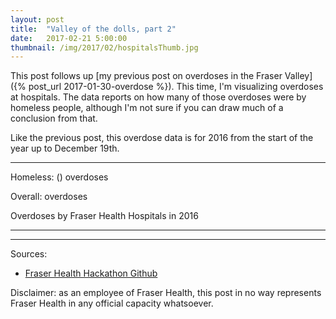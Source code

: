 ```yaml
---
layout: post
title:  "Valley of the dolls, part 2"
date:   2017-02-21 5:00:00
thumbnail: /img/2017/02/hospitalsThumb.jpg
---
```


This post follows up [my previous post on overdoses in the Fraser Valley]({% post_url 2017-01-30-overdose %}). This time, I'm visualizing overdoses at hospitals. The data reports on how many of those overdoses were by homeless people, although I'm not sure if you can draw much of a conclusion from that.

Like the previous post, this overdose data is for 2016 from the start of the year up to December 19th.

* * *

<div id="infoBox" class="infoBox hidden">
	<p class="infoTitle"><span id="label"></span></p>
	<p class="info"><span id="community"></span></p>
	<p class="info">Homeless: <span class="infoData"><span id="hlsVal"></span> (<span id="hlsPer"></span>) overdoses</span></p>
	<p class="info">Overall: <span class="infoData"><span id="ovVal"></span> overdoses</span></p>
</div>

<div class="chartTitle">Overdoses by Fraser Health Hospitals in 2016</div>

<div id="map" class="svg-container"></div>

* * *

<div id="chart"></div>

* * *

Sources: 

- [Fraser Health Hackathon Github](https://github.com/healthhackathon)

Disclaimer: as an employee of Fraser Health, this post in no way represents Fraser Health in any official capacity whatsoever.

<style>{% include 2017/02/hospitals.css %}</style>

<script src="https://d3js.org/d3.v4.min.js"></script>
<script src="https://d3js.org/topojson.v2.min.js"></script>
<script src="https://d3js.org/queue.v1.min.js"></script>
<script src="https://d3js.org/d3-ease.v1.min.js"></script>
<script>{% include 2017/02/hospitals.js %}</script>